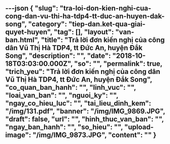 ---json
{
    "slug": "tra-loi-don-kien-nghi-cua-cong-dan-vu-thi-ha-tdp4-tt-duc-an-huyen-dak-song",
    "category": "tiep-dan.ket-qua-giai-quyet-huyen",
    "tag": [],
    "layout": "van-ban.html",
    "title": "Trả lời đơn kiến nghị của công dân Vũ Thị Hà TDP4, tt Đức An, huyện Đắk Song",
    "description": "",
    "date": "2018-10-18T03:03:00.000Z",
    "so": "",
    "permalink": true,
    "trich_yeu": "Trả lời đơn kiến nghị của công dân Vũ Thị Hà TDP4, tt Đức An, huyện Đắk Song",
    "co_quan_ban_hanh": "",
    "linh_vuc": "",
    "loai_van_ban": "",
    "nguoi_ky": "",
    "ngay_co_hieu_luc": "",
    "tai_lieu_dinh_kem": "/img/131.pdf",
    "banner": "/img/IMG_9869.JPG",
    "draft": false,
    "url": "",
    "hinh_thuc_van_ban": "",
    "ngay_ban_hanh": "",
    "so_hieu": "",
    "upload-image": "/img/IMG_9873.JPG",
    "__content__": ""
}
---
<p><img alt="" src="/img/IMG_9869.JPG" /></p>

<p><img alt="" src="/img/IMG_9870.JPG" /></p>

<p><img alt="" src="/img/IMG_9871.JPG" /></p>

<p><img alt="" src="/img/IMG_9872.JPG" /></p>

<p><img alt="" src="/img/IMG_9873.JPG" /></p>
